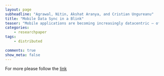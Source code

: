 ```yaml
---
layout: page
subheadline: "Agrawal, Nitin, Akshat Aranya, and Cristian Ungureanu"
title: "Mobile Data Sync in a Blink"
teaser: "Mobile applications are becoming increasingly datacentric – often relying on cloud services to store, share, and analyze data. App developers have to frequently manage the local storage on the device (e.g., SQLite databases, file systems), as well as data synchronization with cloud services. Developers have to address common issues such as data packaging, handling network failures, supporting disconnected operations, propagating changes, and detecting and resolving conflicts. To free mobile developers from this burden, we are building Simba, a platform to rapidly develop and deploy datacentric mobile apps. Simba provides a unified storage and synchronization API for both structured data and unstructured objects. Apps can specify a data model spanning tables and objects, and atomically sync such data with the cloud without worrying about network disruptions. Simba is also frugal in consuming network resources."
categories:
    - researchpaper  
tags:
    - distributed
      
comments: true
show_meta: false
---
```




For more please follow the [link](http://www.nec-labs.com/uploads/Documents/Storage-Systems/simba_hotstorage.pdf)